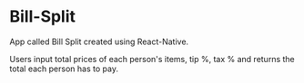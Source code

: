 # Bill-Split

App called Bill Split created using React-Native.

Users input total prices of each person's items, tip %, tax % and returns the total each person has to pay.
